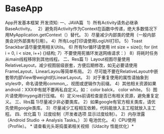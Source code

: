 # BaseApp
App开发基本框架
开发须知:
一、JAVA篇
    1）所有Activity请务必继承BaseActivity。
    2）避免将Activity作为Context在函数中传递，绝大多数情况下用MyApplication.getContext（）替代。
    3）尽量减少内部类的使用（一般内部类会对外部类有引用）。
    4）所有Log打印请使用LogUtil打印。
    5）Toast Snackbar请尽量使用相关Utils。
    6) 所有for循环请使用 int size = size(); for (int i = 0, i < size, i++) {}结构;
    7）不要使用死循环发送网络请求：）
    8）将耗时任务从main线程移除到其他线程。
二、Res篇
    1）Layout视图尽量使用RelativeLayout，减少视图层级嵌套，方便后期修改，如无必要请使用FrameLayout、LinearLayou等简单布局。
    2）尽可能不要在RelativeLayout中嵌套带内部View带weight的LinearLayout。
    3）对于重复使用的属性请抽象到styles中，命名请使用common_、视图或逻辑作为前缀。
    4）其他相关资源如果android：XXX中有就不要再私自定义。如： color balck， color white。
    5）图片请使用tinypng进行压缩。
    6）定义res前请检查是否已有相关资源，避免重复定义。
三、libs篇
    1)尽量减少非必要类库。
    2）如果google有官方相关类库，请优先使用google类库。
    3）尽量减少工程相互依赖，代码能放入主工程就放入主工程。
四、优化篇 
    1）过度绘制（开发者选项 显示过度绘制）。
    2）内存泄露（Android Studio -> Analysis Tasks。）
    3) 电池优化。
    4）CPU使用 （Profile）。
    * 请查看光头哥捣蛋弟相关视频（Udacity 性能优化）*
